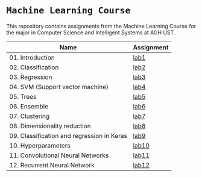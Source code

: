 # `Machine Learning Course`
This repository contains assignments from the Machine Learning Course for the major in Computer Science and Intelligent Systems at AGH UST.

| Name  |  Assignment |
| ------------- |  ------------- |
| 01. Introduction  | [lab1](lab01/) | 
| 02. Classification  |  [lab2](lab02/) |
| 03. Regression  |  [lab3](lab03/) |
| 04. SVM (Support vector machine)  | [lab4](lab04/) |
| 05. Trees   | [lab5](lab05/) |
| 06. Ensemble   | [lab6](lab06/) |
| 07. Clustering  |  [lab7](lab07/) |
| 08. Dimensionality reduction  | [lab8](lab08/) |
| 09. Classification and regression in Keras   | [lab9](lab9/) |
| 10. Hyperparameters |  [lab10](lab10/) | 
| 11. Convolutional Neural Networks  |  [lab11](lab11/) | 
| 12. Recurrent Neural Network  |  [lab12](lab12/) | 
